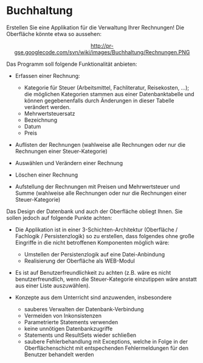 # Buchhaltung #

Erstellen Sie eine Applikation für die Verwaltung Ihrer Rechnungen! Die Oberfläche könnte etwa so aussehen:

<p align='center'>
<a href='http://pr-gse.googlecode.com/svn/wiki/images/Buchhaltung/Rechnungen.PNG'>http://pr-gse.googlecode.com/svn/wiki/images/Buchhaltung/Rechnungen.PNG</a>
</p>

Das Programm soll folgende Funktionalität anbieten:

  * Erfassen einer Rechnung:
    * Kategorie für Steuer (Arbeitsmittel, Fachliteratur, Reisekosten, ...); die möglichen Kategorien stammen aus einer Datenbanktabelle und können gegebenenfalls durch Änderungen in dieser Tabelle verändert werden.
    * Mehrwertsteuersatz
    * Bezeichnung
    * Datum
    * Preis

  * Auflisten der Rechnungen (wahlweise alle Rechnungen oder nur die Rechnungen einer Steuer-Kategorie)

  * Auswählen und Verändern einer Rechnung

  * Löschen einer Rechnung

  * Aufstellung der Rechnungen mit Preisen und Mehrwertsteuer und Summe (wahlweise alle Rechnungen oder nur die Rechnungen einer Steuer-Kategorie)

Das Design der Datenbank und auch der Oberfläche obliegt Ihnen. Sie sollen jedoch auf folgende Punkte achten:

  * Die Applikation ist in einer 3-Schichten-Architektur (Oberfläche / Fachlogik / Persistenzlogik) so zu erstellen, dass folgendes ohne große Eingriffe in die nicht betroffenen Komponenten möglich wäre:
    * Umstellen der Persistenzlogik auf eine Datei-Anbindung
    * Realisierung der Oberfläche als WEB-Modul

  * Es ist auf Benutzerfreundlichkeit zu achten (z.B. wäre es nicht benutzerfreundlich, wenn die Steuer-Kategorie einzutippen wäre anstatt aus einer Liste auszuwählen).

  * Konzepte aus dem Unterricht sind anzuwenden, insbesondere
    * sauberes Verwalten der Datenbank-Verbindung
    * Vermeiden von Inkonsistenzen
    * Parametrierte Statements verwenden
    * keine unnötigen Datenbankzugriffe
    * Statements und ResultSets wieder schließen
    * saubere Fehlerbehandlung mit Exceptions, welche in Folge in der Oberflächenschicht mit entspechenden Fehlermeldungen für den Benutzer behandelt werden
